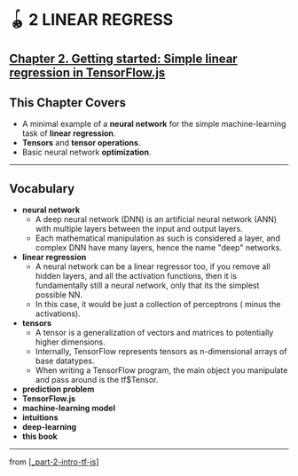 # 🪀 2 LINEAR REGRESS

## [**Chapter 2.** Getting started: Simple linear regression in TensorFlow.js](https://livebook.manning.com/book/deep-learning-with-javascript/chapter-2/)

## This Chapter Covers

- A minimal example of a **neural network** for the simple machine-learning task of **linear regression**.
- **Tensors** and **tensor operations**.
- Basic neural network **optimization**.

---

## **Vocabulary**

- <b>neural network</b>
  - A deep neural network (DNN) is an artificial neural network (ANN) with multiple layers between the input and output layers.
  - Each mathematical manipulation as such is considered a layer, and complex DNN have many layers, hence the name "deep" networks.
- <b>linear regression</b>
  - A neural network can be a linear regressor too, if you remove all hidden layers, and all the activation functions, then it is fundamentally still a neural network, only that its the simplest possible NN.
  - In this case, it would be just a collection of perceptrons ( minus the activations).
- <b>tensors</b>
  - A tensor is a generalization of vectors and matrices to potentially higher dimensions.
  - Internally, TensorFlow represents tensors as n-dimensional arrays of base datatypes.
  - When writing a TensorFlow program, the main object you manipulate and pass around is the tf$Tensor.
- <b>prediction problem</b>
- <b>TensorFlow.js</b>
- <b>machine-learning model</b>
- <b>intuitions</b>
- <b>deep-learning</b>
- <b>this book</b>

<link rel="stylesheet" type="text/css" media="all" href="../../../assets/css/custom.css" />

---

from [[_part-2-intro-tf-js]]

[//begin]: # "Autogenerated link references for markdown compatibility"
[_part-2-intro-tf-js]: ../_part-2-intro-tf-js.md "Part 2 Intro TS JS"
[//end]: # "Autogenerated link references"
